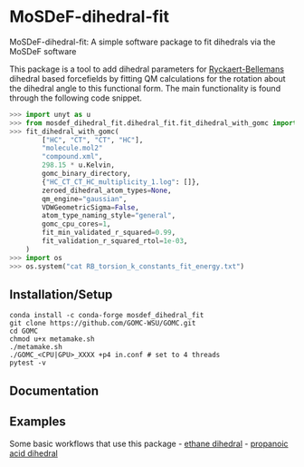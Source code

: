 # MoSDeF-dihedral-fit
MoSDeF-dihedral-fit: A simple software package to fit dihedrals via the MoSDeF software

This package is a tool to add dihedral parameters for [Ryckaert-Bellemans](https://manual.gromacs.org/current/reference-manual/functions/bonded-interactions.html#proper-dihedrals-ryckaert-bellemans-function) dihedral based forcefields by fitting QM calculations for the rotation about the dihedral angle to this functional form. The main functionality is found through the following code snippet.
```python
>>> import unyt as u
>>> from mosdef_dihedral_fit.dihedral_fit.fit_dihedral_with_gomc import fit_dihedral_with_gomc
>>> fit_dihedral_with_gomc(
        ["HC", "CT", "CT", "HC"],
        "molecule.mol2"
        "compound.xml",
        298.15 * u.Kelvin,
        gomc_binary_directory,
        {"HC_CT_CT_HC_multiplicity_1.log": []},
        zeroed_dihedral_atom_types=None,
        qm_engine="gaussian",
        VDWGeometricSigma=False,
        atom_type_naming_style="general",
        gomc_cpu_cores=1,
        fit_min_validated_r_squared=0.99,
        fit_validation_r_squared_rtol=1e-03,
    )
>>> import os
>>> os.system("cat RB_torsion_k_constants_fit_energy.txt")
```

## Installation/Setup
```
conda install -c conda-forge mosdef_dihedral_fit
git clone https://github.com/GOMC-WSU/GOMC.git
cd GOMC
chmod u+x metamake.sh
./metamake.sh
./GOMC_<CPU|GPU>_XXXX +p4 in.conf # set to 4 threads
pytest -v
```

## Documentation

## Examples
Some basic workflows that use this package
    - [ethane dihedral](https://github.com/GOMC-WSU/GOMC_Examples/tree/main/MoSDeF-dihedral-fit/ethane_HC_CT_CT_HC)
    - [propanoic acid dihedral](https://github.com/GOMC-WSU/GOMC_Examples/tree/main/MoSDeF-dihedral-fit/protonated_fragment_CT_CT_C_OH)
